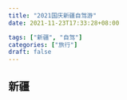 ```yaml
---
title: "2021国庆新疆自驾游"
date: 2021-11-23T17:33:28+08:00

tags: ["新疆", "自驾"]
categories: ["旅行"]
draft: false
---
```


## 新疆

